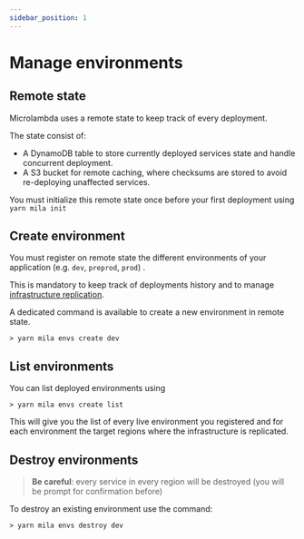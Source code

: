 ```yaml
---
sidebar_position: 1
---
```


# Manage environments

## Remote state

Microlambda uses a remote state to keep track of every deployment.

The state consist of:
* A DynamoDB table to store currently deployed services state and handle concurrent deployment.
* A S3 bucket for remote caching, where checksums are stored to avoid re-deploying unaffected services.

You must initialize this remote state once before your first deployment using ``yarn mila init``

## Create environment

You must register on remote state the different environments of your application (e.g. `dev`, `preprod`, `prod`) .

This is mandatory to keep track of deployments history and to manage [infrastructure replication](../advanced/infrastructure-replication).

A dedicated command is available to create a new environment in remote state.

```
> yarn mila envs create dev
```

## List environments

You can list deployed environments using

```
> yarn mila envs create list
```

This will give you the list of every live environment you registered and for each environment the target regions where the infrastructure is replicated.

## Destroy environments

> **Be careful**: every service in every region will be destroyed (you will be prompt for confirmation before)

To destroy an existing environment use the command:

```
> yarn mila envs destroy dev
```

